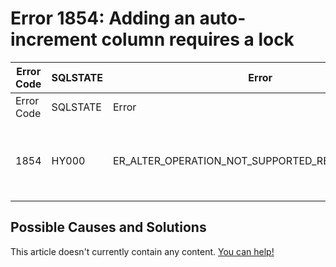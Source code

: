 
# Error 1854: Adding an auto-increment column requires a lock


| Error Code | SQLSTATE | Error | Description |
| --- | --- | --- | --- |
| Error Code | SQLSTATE | Error | Description |
| 1854 | HY000 | ER_ALTER_OPERATION_NOT_SUPPORTED_REASON_AUTOINC | Adding an auto-increment column requires a lock |




## Possible Causes and Solutions


This article doesn't currently contain any content. [You can help!](/kb/en/writing-and-editing-knowledge-base-articles/)

